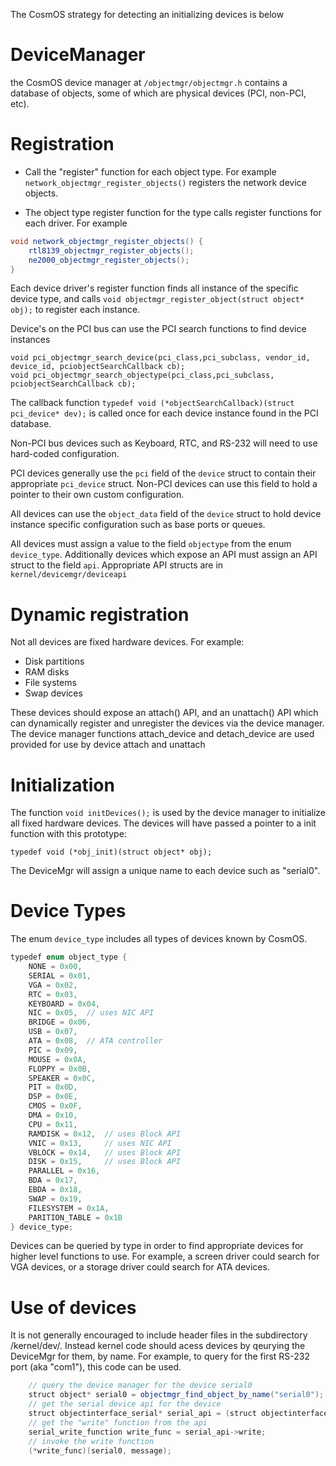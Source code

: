 
The CosmOS strategy for detecting an initializing devices is below

# DeviceManager

the CosmOS device manager at `/objectmgr/objectmgr.h` contains a database of objects, some of which are physical devices (PCI, non-PCI, etc).

# Registration

* Call the "register" function for each object type. For example `network_objectmgr_register_objects()` registers the network device objects.

* The object type register function for the type calls register functions for each driver. For example

```java
void network_objectmgr_register_objects() {
    rtl8139_objectmgr_register_objects();
    ne2000_objectmgr_register_objects();
}
```

Each device driver's register function finds all instance of the specific device type, and calls `void objectmgr_register_object(struct object* obj);` to register each instance.

Device's on the PCI bus can use the PCI search functions to find device instances

```
void pci_objectmgr_search_device(pci_class,pci_subclass, vendor_id, device_id, pciobjectSearchCallback cb);
void pci_objectmgr_search_objectype(pci_class,pci_subclass, pciobjectSearchCallback cb);
```

The callback function `typedef void (*objectSearchCallback)(struct pci_device* dev);` is called once for each device instance found in the PCI database.

Non-PCI bus devices such as Keyboard, RTC, and RS-232 will need to use hard-coded configuration.

PCI devices generally use the `pci` field of the `device` struct to contain their appropriate `pci_device` struct.  Non-PCI devices can use this field to hold a pointer to their own custom configuration.

All devices can use the `object_data` field of the `device` struct to hold device instance specific configuration such as base ports or queues.

All devices must assign a value to the field `objectype` from the enum `device_type`.  Additionally devices which expose an API must assign an API struct to the field `api`.   Appropriate API structs are in `kernel/devicemgr/deviceapi`


# Dynamic registration

Not all devices are fixed hardware devices.  For example:

* Disk partitions
* RAM disks
* File systems
* Swap devices

These devices should expose an attach() API, and an unattach() API which can dynamically register and unregister the devices via the device manager.  The device manager functions attach_device and detach_device are used provided for use by device attach and unattach

# Initialization

The function `void initDevices();` is used by the device manager to initialize all fixed hardware devices. The devices will have passed a pointer to a init function with this prototype:

`typedef void (*obj_init)(struct object* obj);`

The DeviceMgr will assign a unique name to each device such as "serial0".

# Device Types

The enum `device_type` includes all types of devices known by CosmOS.  

```java
typedef enum object_type {
    NONE = 0x00,
    SERIAL = 0x01,
    VGA = 0x02,
    RTC = 0x03,
    KEYBOARD = 0x04,
    NIC = 0x05,  // uses NIC API
    BRIDGE = 0x06,
    USB = 0x07,
    ATA = 0x08,  // ATA controller
    PIC = 0x09,
    MOUSE = 0x0A,
    FLOPPY = 0x0B,
    SPEAKER = 0x0C,
    PIT = 0x0D,
    DSP = 0x0E,
    CMOS = 0x0F,
    DMA = 0x10,
    CPU = 0x11,
    RAMDISK = 0x12,  // uses Block API
    VNIC = 0x13,     // uses NIC API
    VBLOCK = 0x14,   // uses Block API
    DISK = 0x15,     // uses Block API
    PARALLEL = 0x16,
    BDA = 0x17,
    EBDA = 0x18,
    SWAP = 0x19,
    FILESYSTEM = 0x1A,
    PARITION_TABLE = 0x1B
} device_type;
```
Devices can be queried by type in order to find appropriate devices for higher level functions to use.  For example, a screen driver could search for VGA devices, or a storage driver could search for ATA devices. 

# Use of devices

It is not generally encouraged to include header files in the subdirectory /kernel/dev/.  Instead kernel code should acess devices by qeurying the DeviceMgr for them, by name.   For example, to query for the first RS-232 port (aka "com1"), this code can be used.

```java
	// query the device manager for the device serial0
	struct object* serial0 = objectmgr_find_object_by_name("serial0");
	// get the serial device api for the device
	struct objectinterface_serial* serial_api = (struct objectinterface_serial*) serial0->api;
	// get the "write" function from the api
	serial_write_function write_func = serial_api->write;
	// invoke the write function
	(*write_func)(serial0, message);	
```


